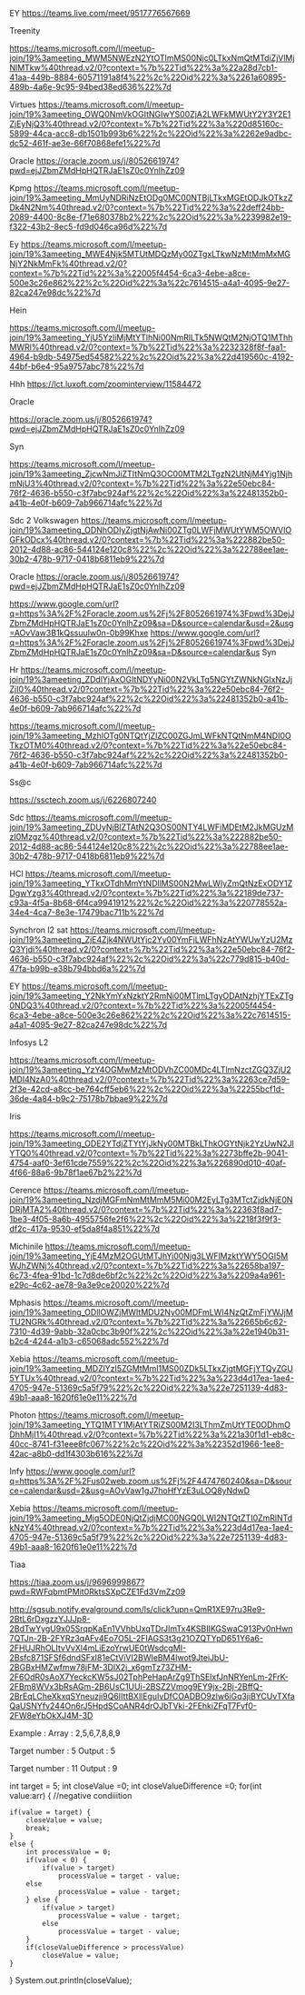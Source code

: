 EY
https://teams.live.com/meet/9517776567669

Treenity

https://teams.microsoft.com/l/meetup-join/19%3ameeting_MWM5NWEzN2YtOTlmMS00Njc0LTkxNmQtMTdiZjVlMjNlMTkw%40thread.v2/0?context=%7b%22Tid%22%3a%22a28d7cb1-41aa-449b-8884-60571191a8f4%22%2c%22Oid%22%3a%2261a60895-489b-4a6e-9c95-94bed38ed636%22%7d

Virtues
https://teams.microsoft.com/l/meetup-join/19%3ameeting_OWQ0NmVkOGItNGIwYS00ZjA2LWFkMWUtY2Y3Y2E1ZjEyNjQ3%40thread.v2/0?context=%7b%22Tid%22%3a%220d85160c-5899-44ca-acc8-db1501b993b6%22%2c%22Oid%22%3a%2262e9adbc-dc52-461f-ae3e-66f70868efe1%22%7d

Oracle
https://oracle.zoom.us/j/8052661974?pwd=ejJZbmZMdHpHQTRJaE1sZ0c0YnlhZz09



Kpmg
https://teams.microsoft.com/l/meetup-join/19%3ameeting_MmUyNDRiNzEtODg0MC00NTBjLTkxMGEtODJkOTkzZDk4N2Nm%40thread.v2/0?context=%7b%22Tid%22%3a%22deff24bb-2089-4400-8c8e-f71e680378b2%22%2c%22Oid%22%3a%2239982e19-f322-43b2-8ec5-fd9d046ca96d%22%7d

Ey
https://teams.microsoft.com/l/meetup-join/19%3ameeting_MWE4Njk5MTUtMDQzMy00ZTgxLTkwNzMtMmMxMGNjY2NkMmFk%40thread.v2/0?context=%7b%22Tid%22%3a%22005f4454-6ca3-4ebe-a8ce-500e3c26e862%22%2c%22Oid%22%3a%22c7614515-a4a1-4095-9e27-82ca247e98dc%22%7d

Hein

https://teams.microsoft.com/l/meetup-join/19%3ameeting_YjU5YzliMjMtYTlhNi00NmRlLTk5NWQtM2NjOTQ1MThhMWRl%40thread.v2/0?context=%7b%22Tid%22%3a%2232328f8f-faa1-4964-b9db-54975ed54582%22%2c%22Oid%22%3a%22d419560c-4192-44bf-b6e4-95a9757abc78%22%7d

Hhh
https://lct.luxoft.com/zoominterview/11584472

Oracle

https://oracle.zoom.us/j/8052661974?pwd=ejJZbmZMdHpHQTRJaE1sZ0c0YnlhZz09


Syn

https://teams.microsoft.com/l/meetup-join/19%3ameeting_ZjcwNmJiZTItNmQ3OC00MTM2LTgzN2UtNjM4Yjg1NjhmNjU3%40thread.v2/0?context=%7b%22Tid%22%3a%22e50ebc84-76f2-4636-b550-c3f7abc924af%22%2c%22Oid%22%3a%22481352b0-a41b-4e0f-b609-7ab966714afc%22%7d

Sdc 2 Volkswagen
https://teams.microsoft.com/l/meetup-join/19%3ameeting_ODNhODIyZjgtNjAwNi00ZTg0LWFjMWUtYWM5OWVlOGFkODcx%40thread.v2/0?context=%7b%22Tid%22%3a%222882be50-2012-4d88-ac86-544124e120c8%22%2c%22Oid%22%3a%22788ee1ae-30b2-478b-9717-0418b6811eb9%22%7d


Oracle
https://oracle.zoom.us/j/8052661974?pwd=ejJZbmZMdHpHQTRJaE1sZ0c0YnlhZz09

https://www.google.com/url?q=https%3A%2F%2Foracle.zoom.us%2Fj%2F8052661974%3Fpwd%3DejJZbmZMdHpHQTRJaE1sZ0c0YnlhZz09&sa=D&source=calendar&usd=2&usg=AOvVaw3B1kQssuuIw0n-0b99Khxe
https://www.google.com/url?q=https%3A%2F%2Foracle.zoom.us%2Fj%2F8052661974%3Fpwd%3DejJZbmZMdHpHQTRJaE1sZ0c0YnlhZz09&sa=D&source=calendar&us
Syn

Hr
https://teams.microsoft.com/l/meetup-join/19%3ameeting_ZDdlYjAxOGItNDYyNi00N2VkLTg5NGYtZWNkNGIxNzJjZjI0%40thread.v2/0?context=%7b%22Tid%22%3a%22e50ebc84-76f2-4636-b550-c3f7abc924af%22%2c%22Oid%22%3a%22481352b0-a41b-4e0f-b609-7ab966714afc%22%7d


https://teams.microsoft.com/l/meetup-join/19%3ameeting_MzhlOTg0NTQtYjZlZC00ZGJmLWFkNTQtNmM4NDI0OTkzOTM0%40thread.v2/0?context=%7b%22Tid%22%3a%22e50ebc84-76f2-4636-b550-c3f7abc924af%22%2c%22Oid%22%3a%22481352b0-a41b-4e0f-b609-7ab966714afc%22%7d

Ss@c

https://ssctech.zoom.us/j/6226807240


Sdc
https://teams.microsoft.com/l/meetup-join/19%3ameeting_ZDUyNjBlZTAtN2Q3OS00NTY4LWFiMDEtM2JkMGUzMzI0Mzgz%40thread.v2/0?context=%7b%22Tid%22%3a%222882be50-2012-4d88-ac86-544124e120c8%22%2c%22Oid%22%3a%22788ee1ae-30b2-478b-9717-0418b6811eb9%22%7d


HCl
https://teams.microsoft.com/l/meetup-join/19%3ameeting_YTkxOTdhMmYtNDllMS00N2MwLWIyZmQtNzExODY1ZDgwYzg3%40thread.v2/0?context=%7b%22Tid%22%3a%22189de737-c93a-4f5a-8b68-6f4ca9941912%22%2c%22Oid%22%3a%220778552a-34e4-4ca7-8e3e-17479bac711b%22%7d

Synchron l2 sat
https://teams.microsoft.com/l/meetup-join/19%3ameeting_ZjE4Zjk4NWUtYjc2Yy00YmFjLWFhNzAtYWUwYzU2MzQ3Yjdi%40thread.v2/0?context=%7b%22Tid%22%3a%22e50ebc84-76f2-4636-b550-c3f7abc924af%22%2c%22Oid%22%3a%22c779d815-b40d-47fa-b99b-e38b794bbd6a%22%7d


EY
https://teams.microsoft.com/l/meetup-join/19%3ameeting_Y2NkYmYxNzktY2RmNi00MTlmLTgyODAtNzhjYTExZTg0NDQ3%40thread.v2/0?context=%7b%22Tid%22%3a%22005f4454-6ca3-4ebe-a8ce-500e3c26e862%22%2c%22Oid%22%3a%22c7614515-a4a1-4095-9e27-82ca247e98dc%22%7d

Infosys L2

https://teams.microsoft.com/l/meetup-join/19%3ameeting_YzY4OGMwMzMtODVhZC00MDc4LTlmNzctZGQ3ZjU2MDI4NzA0%40thread.v2/0?context=%7b%22Tid%22%3a%2263ce7d59-2f3e-42cd-a8cc-be764cff5eb6%22%2c%22Oid%22%3a%22255bcf1d-36de-4a84-b9c2-75178b7bbae9%22%7d


Iris

https://teams.microsoft.com/l/meetup-join/19%3ameeting_ODE2YTdjZTYtYjJkNy00MTBkLThkOGYtNjk2YzUwN2JlYTQ0%40thread.v2/0?context=%7b%22Tid%22%3a%2273bffe2b-9041-4754-aaf0-3ef61cde7559%22%2c%22Oid%22%3a%226890d010-40af-4f66-88a6-9b78f1ae67b2%22%7d

Cerence
https://teams.microsoft.com/l/meetup-join/19%3ameeting_NzdjMGFmNmMtMmM5Mi00M2EyLTg3MTctZjdkNjE0NDRjMTA2%40thread.v2/0?context=%7b%22Tid%22%3a%22363f8ad7-1be3-4f05-8a6b-4955756fe2f6%22%2c%22Oid%22%3a%2218f3f9f3-df2c-417a-9530-ef5da8f4a851%22%7d



Michinile
https://teams.microsoft.com/l/meetup-join/19%3ameeting_YjE4MzM2OGUtMTJhYi00Njg3LWFlMzktYWY5OGI5MWJhZWNj%40thread.v2/0?context=%7b%22Tid%22%3a%22658ba197-6c73-4fea-91bd-1c7d8de6bf2c%22%2c%22Oid%22%3a%2209a4a961-e29c-4c62-ae78-9a3e9ce20020%22%7d


Mphasis
https://teams.microsoft.com/l/meetup-join/19%3ameeting_ODllOWZjMWItMDU2Ny00MDFmLWI4NzQtZmFjYWJjMTU2NGRk%40thread.v2/0?context=%7b%22Tid%22%3a%22665b6c62-7310-4d39-9abb-32a0cbc3b90f%22%2c%22Oid%22%3a%22e1940b31-b2c4-4244-a1b3-c65068adc552%22%7d


Xebia
https://teams.microsoft.com/l/meetup-join/19%3ameeting_MDZlYzI5ZGMtMmI1MS00ZDk5LTkxZjgtMGFjYTQyZGU5YTUx%40thread.v2/0?context=%7b%22Tid%22%3a%223d4d17ea-1ae4-4705-947e-51369c5a5f79%22%2c%22Oid%22%3a%22e7251139-4d83-49b1-aaa8-1620f61e0e11%22%7d


Photon
https://teams.microsoft.com/l/meetup-join/19%3ameeting_YTQ1MTY1MjAtYTRiZS00M2I3LThmZmUtYTE0ODhmODhhMjI1%40thread.v2/0?context=%7b%22Tid%22%3a%221a30f1d1-eb8c-40cc-8741-f31eee8fc067%22%2c%22Oid%22%3a%22352d1966-1ee8-42ac-a8b0-dd1f4303b616%22%7d


Infy
https://www.google.com/url?q=https%3A%2F%2Fus02web.zoom.us%2Fj%2F4474760240&sa=D&source=calendar&usd=2&usg=AOvVaw1gJ7hoHfYzE3uLOQ8yNdwD


Xebia
https://teams.microsoft.com/l/meetup-join/19%3ameeting_Mjg5ODE0NjQtZjdjMC00NGQ0LWI2NTQtZTI0ZmRlNTdkNzY4%40thread.v2/0?context=%7b%22Tid%22%3a%223d4d17ea-1ae4-4705-947e-51369c5a5f79%22%2c%22Oid%22%3a%22e7251139-4d83-49b1-aaa8-1620f61e0e11%22%7d


Tiaa

https://tiaa.zoom.us/j/9696999867?pwd=RWFqbmtPMit0RktsSXpCZE1Fd3VmZz09







http://sgsub.notify.evalground.com/ls/click?upn=QmR1XE97ru3Re9-2BtL6rDxgzzYJJJp8-2BdTwYygU9x05SrqpKaEn1VVhbUxqTDrJImTx4KSBIIKGSwaC913Pv0nHwn7QTJn-2B-2FYRz3qAFv4Eo7O5L-2FIAGS3t3g21OZQTYpD651Y6a6-2FHUJRhOLItvVvXl4mLiEzoYrwUE0tWsdcgMI-2Bsfc871SFSf6dndSFxI81eCtViVI2BWIeBM4Iwot9JteiJbU-2BGBxHMZwfmw78jFM-3DlX2j_x6gmTz73ZHM-2F6OdR0sAoX7YeckcKW5sJ02TphPeHapArZg9ThSElxfJnNRYenLm-2FrK-2FBm8WVx3bRsAGm-2B6UsC1UUi-2BSZ2Vmog9EY9jx-2Bj-2BffQ-2BrEqLCheXkxqSYneuzji9Q6IIttBXllEguIvDfCOADBO9zlw6iGq3jiBYCUvTXfaQaUSNYfv244On6rJ5HpdSCoANR4drOJbTVki-2FEhkiZFqT7Fvf0-2FW8eYbOkXJ4M-3D

Example : Array : 2,5,6,7,8,8,9 

Target number : 5 Output : 5

Target number : 11 Output : 9

int target = 5;
int closeValue =0;
int closeValueDifference =0;
for(int value:arr) {
	//negative condiiition
	
	if(value = target) {
		closeValue = value;
		break;
	}
	else {
		int processValue = 0;
		if(value < 0) {
			if(value > target)
		  		processValue = target - value;
		else
				processValue = value - target;
		} else {
			if(value > target)
		  		processValue = value - target;
			else
				processValue = target - value;
		}
		if(closeValueDifference > processValue)
			closeValue = value;
	}
}
System.out.println(closeValue);

	
	
